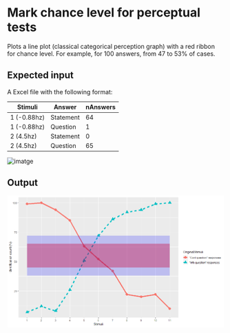 # Mark chance level for perceptual tests
Plots a line plot (classical categorical perception graph) with a red ribbon for chance level. For example, for 100 answers, from 47 to 53% of cases.

## Expected input 
A Excel file with the following format:

Stimuli | Answer | nAnswers
------------ | ------------- | -------------
1 (-0.88hz) | Statement | 64
1 (-0.88hz) | Question | 1
2 (4.5hz) | Statement | 0
2 (4.5hz) | Question | 65

![imatge](https://user-images.githubusercontent.com/18677175/171181331-6aab52bf-1448-426f-b956-9fd721ec67ba.png)


## Output
![image](output.png)
